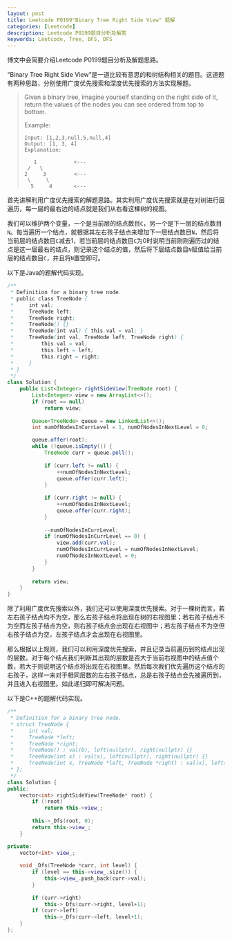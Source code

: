 ```yaml
---
layout: post
title: Leetcode P0199"Binary Tree Right Side View" 题解
categories: [Leetcode]
description: Leetcode P0199题目分析及解答
keywords: Leetcode, Tree, BFS, DFS
---
```


博文中会简要介绍Leetcode P0199题目分析及解题思路。

“Binary Tree Right Side View”是一道比较有意思的和树结构相关的题目。这道题有两种思路，分别使用广度优先搜索和深度优先搜索的方法实现解题。

> Given a binary tree, imagine yourself standing on the right side of it, return the values of the nodes you can see ordered from top to bottom.
> 
> Example:
> 
> ```
> Input: [1,2,3,null,5,null,4]
> Output: [1, 3, 4]
> Explanation:
> 
>    1            <---
>  /   \
> 2     3         <---
>  \     \
>   5     4       <---
> ```

首先讲解利用广度优先搜索的解题思路。其实利用广度优先搜索就是在对树进行层遍历，每一层的最右边的结点就是我们从右看这棵树的视图。

我们可以维护两个变量，一个是当前层的结点数目`C`，另一个是下一层的结点数目`N`。每当遍历一个结点，就根据其左右孩子结点来增加下一层结点数目`N`，然后将当前层的结点数目`C`减去1，若当前层的结点数目`C`为0时说明当前刚刚遍历过的结点是这一层最右的结点，则记录这个结点的值，然后将下层结点数目`N`赋值给当前层的结点数目`C`，并且将`N`置空即可。

以下是Java的题解代码实现。
```java
/**
 * Definition for a binary tree node.
 * public class TreeNode {
 *     int val;
 *     TreeNode left;
 *     TreeNode right;
 *     TreeNode() {}
 *     TreeNode(int val) { this.val = val; }
 *     TreeNode(int val, TreeNode left, TreeNode right) {
 *         this.val = val;
 *         this.left = left;
 *         this.right = right;
 *     }
 * }
 */
class Solution {
    public List<Integer> rightSideView(TreeNode root) {
        List<Integer> view = new ArrayList<>();
        if (root == null) 
            return view;
        
        Queue<TreeNode> queue = new LinkedList<>();
        int numOfNodesInCurrLevel = 1, numOfNodesInNextLevel = 0;

        queue.offer(root);
        while (!queue.isEmpty()) {
            TreeNode curr = queue.poll();
            
            if (curr.left != null) {
                ++numOfNodesInNextLevel;
                queue.offer(curr.left);
            }
            
            if (curr.right != null) {
                ++numOfNodesInNextLevel;
                queue.offer(curr.right);
            }
            
            --numOfNodesInCurrLevel;
            if (numOfNodesInCurrLevel == 0) {
                view.add(curr.val);
                numOfNodesInCurrLevel = numOfNodesInNextLevel;
                numOfNodesInNextLevel = 0;
            }
        }
        
        return view;
    }
}
```

除了利用广度优先搜索以外，我们还可以使用深度优先搜索。对于一棵树而言，若左右孩子结点均不为空，那么右孩子结点将出现在树的右视图里；若右孩子结点不为空而左孩子结点为空，则右孩子结点会出现在右视图中；若左孩子结点不为空但右孩子结点为空，左孩子结点才会出现在右视图里。

那么根据以上规则，我们可以利用深度优先搜索，并且记录当前遍历到的结点出现的层数。对于每个结点我们判断其出现的层数是否大于当前右视图中的结点值个数，若大于则说明这个结点将出现在右视图里。然后每次我们优先遍历这个结点的右孩子，这样一来对于相同层数的左右孩子结点，总是右孩子结点会先被遍历到，并且进入右视图里。如此递归即可解决问题。

以下是C++的题解代码实现。
```cpp
/**
 * Definition for a binary tree node.
 * struct TreeNode {
 *     int val;
 *     TreeNode *left;
 *     TreeNode *right;
 *     TreeNode() : val(0), left(nullptr), right(nullptr) {}
 *     TreeNode(int x) : val(x), left(nullptr), right(nullptr) {}
 *     TreeNode(int x, TreeNode *left, TreeNode *right) : val(x), left(left), right(right) {}
 * };
 */
class Solution {
public:
    vector<int> rightSideView(TreeNode* root) {
        if (!root)
            return this->view_;
        
        this->_Dfs(root, 0);
        return this->view_;
    }

private:
    vector<int> view_;
    
    void _Dfs(TreeNode *curr, int level) {
        if (level == this->view_.size()) {
            this->view_.push_back(curr->val);
        }
        
        if (curr->right)
            this->_Dfs(curr->right, level+1);
        if (curr->left)
            this->_Dfs(curr->left, level+1);
    }
};
```